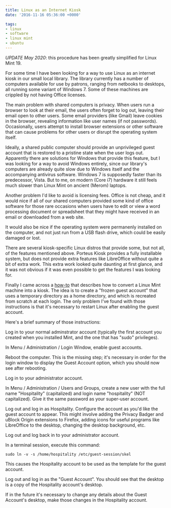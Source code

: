 ```yaml
---
title: Linux as an Internet Kiosk
date: '2016-11-16 05:36:00 +0000'

tags:
- linux
- software
- linux mint
- ubuntu
---
```


*UPDATE May 2020*: this procedure has been greatly simplified for Linux Mint 19.

For some time I have been looking for a way to use Linux as an
internet kiosk in our small local library.  The library currently has
a number of computers available for use by patrons, ranging from
netbooks to desktops, all running some variant of Windows 7.  Some of
these machines are crippled by not having Office licenses.

<!--more-->

The main problem with shared computers is privacy.  When users run a
browser to look at their email, the users often forget to log out,
leaving their email open to other users.  Some email providers (like
Gmail) leave cookies in the browser, revealing information like user
names (if not passwords).  Occasionally, users attempt to install
browser extensions or other software that can cause problems for other
users or disrupt the operating system itself.

Ideally, a shared public computer should provide an unprivileged guest account that is
restored to a pristine state when the user logs out.  Apparently there
are solutions for Windows that provide this feature, but I was looking
for a way to avoid Windows entirely, since our library's computers are
already quite slow due to Windows itself and the accompanying
antivirus software.  Windows 7 is supposedly faster than its
predecessor, Vista.  But to me, on modern (Core i7) hardware it still
feels much slower than Linux Mint on ancient (Merom) laptops.

Another problem I'd like to avoid is licensing fees.  Office is not cheap, and it would
nice if all of our shared computers provided some kind of office software for those
rare occasions when users have to edit or view a word processing document or spreadsheet
that they might have received in an email or downloaded from a web site.

It would also be nice if the operating system were permanenly installed on the computer,
and not just run from a USB flash drive, which could be easily damaged or lost.

There are several kiosk-specific Linux distros that provide some, but not all,
of the features mentioned above.  Porteus Kiosk provides a fully installable
system, but does not provide extra features like LibreOffice without quite
a bit of extra work.  This extra work looked quite daunting at first glance, and
it was not obvious if it was even possible to get the features I was looking for.

Finally I came across a
[how-to](https://easylinuxtipsproject.blogspot.com/p/hacks-mint.html#ID1) that
describes how to convert a Linux Mint machine into a kiosk.  The
idea is to create a "frozen guest account" that uses a temporary
directory as a home directory, and which is recreated from scratch at
each login.  The only problem I've found with those instructions
is that it's necessary to restart Linux after enabling the guest account.

Here's a brief summary of those instructions:

Log in to your normal adminstrator account (typically the first account
you created when you installed Mint, and the one that has "sudo" privileges).

In Menu / Administration / Login Window, enable guest accounts.

Reboot the computer.  This is the missing step; it's necessary in
order for the login window to display the Guest Account option, which
you should now see after rebooting.

Log in to your administrator account.

In Menu / Administration / Users and Groups, create a new
user with the full name "Hospitality" (capitalized) and login name "hospitality" (NOT capitalized).
Give it the same password as your super-user account.

Log out and log in as Hospitality.  Configure the account as you'd
like the guest account to appear.  This might involve adding the Privacy
Badger and uBlock Origin extensions to Firefox, adding icons for useful
programs like LibreOffice to the desktop, changing the desktop background,
etc.

Log out and log back in to your administrator account.

In a terminal session, execute this command:

    sudo ln -v -s /home/hospitality /etc/guest-session/skel

This causes the Hospitality account to be used as the template
for the guest account.

Log out and log in as the "Guest Account".  You should
see that the desktop is a copy of the Hospitality account's
desktop.

If in the future it's necessary to change any details about the
Guest Account's desktop, make those changes in the Hospitality
account.
